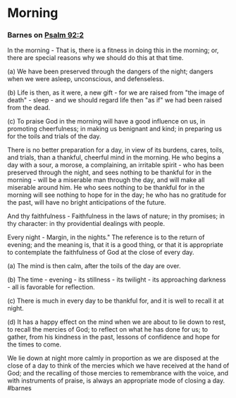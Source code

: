 # Morning

### Barnes on [Psalm 92:2](Psalm92#v.2)
In the morning - That is, there is a fitness in doing this in the morning; or, there are special reasons why we should do this at that time.

(a) We have been preserved through the dangers of the night; dangers when we were asleep, unconscious, and defenseless.

(b) Life is then, as it were, a new gift - for we are raised from "the image of death" - sleep - and we should regard life then "as if" we had been raised from the dead.

(c) To praise God in the morning will have a good influence on us, in promoting cheerfulness; in making us benignant and kind; in preparing us for the toils and trials of the day.

There is no better preparation for a day, in view of its burdens, cares, toils, and trials, than a thankful, cheerful mind in the morning. He who begins a day with a sour, a morose, a complaining, an irritable spirit - who has been preserved through the night, and sees nothing to be thankful for in the morning - will be a miserable man through the day, and will make all miserable around him. He who sees nothing to be thankful for in the morning will see nothing to hope for in the day; he who has no gratitude for the past, will have no bright anticipations of the future.

And thy faithfulness - Faithfulness in the laws of nature; in thy promises; in thy character: in thy providential dealings with people.

Every night - Margin, in the nights." The reference is to the return of evening; and the meaning is, that it is a good thing, or that it is appropriate to contemplate the faithfulness of God at the close of every day.

(a) The mind is then calm, after the toils of the day are over.

(b) The time - evening - its stillness - its twilight - its approaching darkness - all is favorable for reflection.

(c) There is much in every day to be thankful for, and it is well to recall it at night.

(d) It has a happy effect on the mind when we are about to lie down to rest, to recall the mercies of God; to reflect on what he has done for us; to gather, from his kindness in the past, lessons of confidence and hope for the times to come.

We lie down at night more calmly in proportion as we are disposed at the close of a day to think of the mercies which we have received at the hand of God; and the recalling of those mercies to remembrance with the voice, and with instruments of praise, is always an appropriate mode of closing a day.
#barnes 